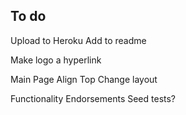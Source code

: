 To do
-------
Upload to Heroku
Add to readme

Make logo a hyperlink


Main Page
Align Top
Change layout

Functionality
Endorsements
Seed tests?

